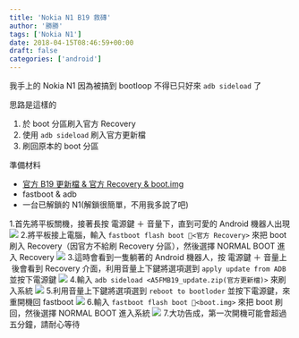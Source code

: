 ```yaml
---
title: 'Nokia N1 B19 救磚'
author: '勝勝'
tags: ['Nokia N1'] 
date: 2018-04-15T08:46:59+00:00
draft: false
categories: ['android']
---
```


我手上的 Nokia N1 因為被搞到 bootloop 不得已只好來 `adb sideload` 了 
<!--more-->
思路是這樣的

1.  於 boot 分區刷入官方 Recovery
2.  使用 `adb sideload` 刷入官方更新檔
3.  刷回原本的 boot 分區

準備材料

*   [官方 B19 更新檔 & 官方 Recovery & boot.img](https://drive.google.com/file/d/1DgIpW8_sn8FK4tBihdChVO25Cw73bC8B/view?usp=sharing)
*   fastboot & adb
*   一台已解鎖的 N1(解鎖很簡單，不用我多說了吧)

1.首先將平板關機，接著長按 電源鍵 ＋ 音量下，直到可愛的 Android 機器人出現 ![](https://i.imgur.com/SrmzmUc.jpg) 2.將平板接上電腦，輸入 `fastboot flash boot <官方 Recovery>` 來把 boot 刷入 Recovery（因官方不給刷 Recovery 分區），然後選擇 NORMAL BOOT 進入 Recovery ![](https://i.imgur.com/FgtSO8k.png) 3.這時會看到一隻躺著的 Android 機器人，按 電源鍵 ＋ 音量上  後會看到 Recovery 介面，利用音量上下鍵將選項選到 `apply update from ADB` 並按下電源鍵 ![](https://i.imgur.com/39xyb8b.jpg) 4.輸入 `adb sideload <A5FMB19_update.zip(官方更新檔)>` 來刷入系統 ![](https://i.imgur.com/aTV8ZDp.png) 5.利用音量上下鍵將選項選到 `reboot to bootloder` 並按下電源鍵，來重開機回 fastboot ![](https://i.imgur.com/TLhGaPk.jpg) 6.輸入 `fastboot flash boot <boot.img>` 來把 boot 刷回，然後選擇 NORMAL BOOT 進入系統 ![](https://i.imgur.com/nfx9EfX.png) 7.大功告成，第一次開機可能會超過五分鐘，請耐心等待